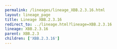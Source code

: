 ```yaml
---
permalink: /lineages/lineage_XBB.2.3.16.html
layout: lineage_page
title: Lineage XBB.2.3.16
redirect_to: ../lineage.html?lineage=XBB.2.3.16
lineage: XBB.2.3.16
parent: XBB.2.3
children: ['XBB.2.3.16']
---
```

